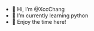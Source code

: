 - 👋 Hi, I’m @XccChang
- 🌱 I’m currently learning python 
- 💞️ Enjoy the time here!

<!---
XccChang/XccChang is a ✨ special ✨ repository because its `README.md` (this file) appears on your GitHub profile.
You can click the Preview link to take a look at your changes.
--->

